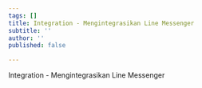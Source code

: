 ```yaml
---
tags: []
title: Integration - Mengintegrasikan Line Messenger
subtitle: ''
author: ''
published: false

---
```

Integration - Mengintegrasikan Line Messenger